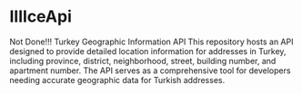 # IlIlceApi
Not Done!!!
Turkey Geographic Information API  This repository hosts an API designed to provide detailed location information for addresses in Turkey, including province, district, neighborhood, street, building number, and apartment number. The API serves as a comprehensive tool for developers needing accurate geographic data for Turkish addresses.

